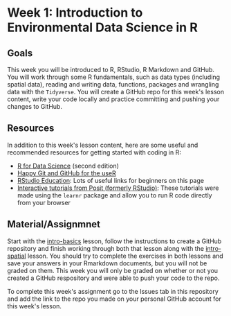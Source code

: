 # Week 1: Introduction to Environmental Data Science in R


## Goals
This week you will be introduced to R, RStudio, R Markdown and GitHub. You will work through some R fundamentals, such as data types (including spatial data), reading and writing data, functions, packages and wrangling data with the `Tidyverse`. You will create a GitHub repo for this week's lesson content, write your code locally and practice committing and pushing your changes to GitHub.

## Resources
In addition to this week's lesson content, here are some useful and recommended resources for getting started with coding in R:
- [R for Data Science](https://r4ds.hadley.nz/) (second edition)
- [Happy Git and GitHub for the useR](https://happygitwithr.com/index.html)
- [RStudio Education](https://education.rstudio.com/learn/beginner/): Lots of useful links for beginners on this page
- [Interactive tutorials from Posit (formerly RStudio)](https://posit.cloud/learn/primers): These tutorials were made using the `learnr` package and allow you to run R code directly from your browser


## Material/Assignmnet
Start with the [intro-basics](https://github.com/Data-Sci-Intro-2023/Week-1-Intro/blob/main/lessons/intro-basics.md) lesson, follow the instructions to create a GitHub repository and finish working through both that lesson along with the [intro-spatial](https://github.com/Data-Sci-Intro-2023/Week-1-Intro/blob/main/lessons/intro-spatial.md) lesson. You should try to complete the exercises in both lessons and save your answers in your Rmarkdown documents, but you will not be graded on them. This week you will only be graded on whether or not you created a GitHub respository and were able to push your code to the repo.


To complete this week's assignment go to the Issues tab in this repository and add the link to the repo you made on your personal GitHub account for this week's lesson.
